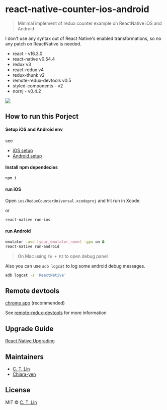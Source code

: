 # react-native-counter-ios-android

> Minimal implement of redux counter example on ReactNative iOS and Android

I don't use any syntax out of React Native's enabled transformations, so no any patch on ReactNative is needed.

- react - v16.3.0
- react-native v0.54.4
- redux v3
- react-redux v4
- redux-thunk v2
- remote-redux-devtools v0.5
- styled-components - v2
- nornj - v0.4.2

![](https://cloud.githubusercontent.com/assets/8992046/15353674/c28f295e-1d1c-11e6-8168-5b17841e2b18.png)

## How to run this Porject

#### Setup iOS and Android env

see

- [iOS setup](https://facebook.github.io/react-native/docs/getting-started.html#ios-setup)
- [Android setup](https://facebook.github.io/react-native/docs/android-setup.html#content)

#### Install npm dependecies

```sh
npm i
```

#### run iOS

Open `ios/ReduxCounterUniversal.xcodeproj` and hit run in Xcode.

or

```sh
react-native run-ios
```


#### run Android

```sh
emulator -avd [your_emulator_name] -gpu on &
react-native run-android
```

> On Mac using `fn + F2` to open debug panel

Also you can use `adb logcat` to log some android debug messages.

```sh
adb logcat -s 'ReactNative'
```

## Remote devtools

[chrome app](https://chrome.google.com/webstore/detail/remotedev/faicmgpfiaijcedapokpbdejaodbelph) (recommended)

See [remote-redux-devtools](https://github.com/zalmoxisus/remote-redux-devtools) for more information

## Upgrade Guide

[React Native Upgrading](http://facebook.github.io/react-native/docs/upgrading.html)

## Maintainers

- [C. T. Lin](https://github.com/chentsulin)
- [Chiara-yen](https://github.com/Chiara-yen)


## License
MIT © [C. T. Lin](https://github.com/chentsulin)
